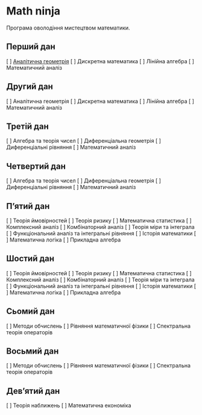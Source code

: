 # Math ninja

Програма оволодіння мистецтвом математики.

## Перший дан
[ ] [Аналiтична геометрiя](AG01)
[ ] Дискретна математика
[ ] Лiнiйна алгебра
[ ] Математичний аналiз

## Другий дан
[ ] Аналiтична геометрiя
[ ] Дискретна математика
[ ] Лiнiйна алгебра
[ ] Математичний аналiз

## Третій дан
[ ] Алгебра та теорiя чисел
[ ] Диференцiальна геометрiя
[ ] Диференцiальнi рiвняння
[ ] Математичний аналiз

## Четвертий дан
[ ] Алгебра та теорiя чисел
[ ] Диференцiальна геометрiя
[ ] Диференцiальнi рiвняння
[ ] Математичний аналiз

## П’ятий дан
[ ] Теорiя ймовiрностей
[ ] Теорiя ризику
[ ] Математична статистика
[ ] Комплексний аналiз
[ ] Комбiнаторний аналiз
[ ] Теорiя мiри та iнтеграла
[ ] Функцiональний аналiз та iнтегральнi рiвняння
[ ] Iсторiя математики
[ ] Математична логiка
[ ] Прикладна алгебра

## Шостий дан
[ ] Теорiя ймовiрностей
[ ] Теорiя ризику
[ ] Математична статистика
[ ] Комплексний аналiз
[ ] Комбiнаторний аналiз
[ ] Теорiя мiри та iнтеграла
[ ] Функцiональний аналiз та iнтегральнi рiвняння
[ ] Iсторiя математики
[ ] Математична логiка
[ ] Прикладна алгебра

## Сьомий дан
[ ] Методи обчислень
[ ] Рiвняння математичної фiзики
[ ] Спектральна теорiя операторiв

## Восьмий дан
[ ] Методи обчислень
[ ] Рiвняння математичної фiзики
[ ] Спектральна теорiя операторiв

## Дев’ятий дан
[ ] Теорiя наближень
[ ] Математична економiка
